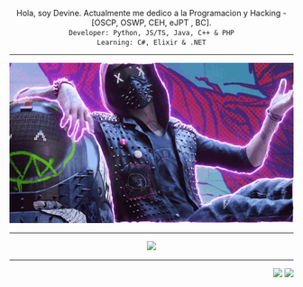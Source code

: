 <p align="center" align-item="center">
  Hola, soy Devine. Actualmente me dedico a la Programacion y Hacking - [OSCP, OSWP, CEH, eJPT , BC].<br>
  <code>Developer: Python, JS/TS, Java, C++ & PHP</code><br>
  <code>Learning: C#, Elixir & .NET</code><br>
</p>

 ---

<p align="center">
  
  <img src="game.gif">

</p>

 ---
 
 <p align="center">
  
  <img src="https://github-readme-stats.vercel.app/api/top-langs/?username=Devincer&exclude_repo=eslint-config&theme=dracula" />

</p>

 ---

<div align="right">
  <img src="https://views.whatilearened.today/views/github/Devincer/verma-anushka.svg">
  <img src="https://img.shields.io/badge/Gracias%20por%20visitarme%20Negro-!-1EAEDB.svg">
</div>
